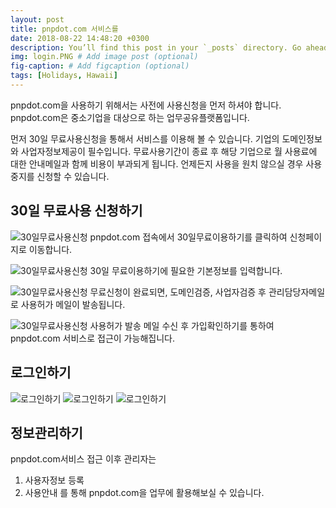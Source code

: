 ```yaml
---
layout: post
title: pnpdot.com 서비스를 
date: 2018-08-22 14:48:20 +0300
description: You’ll find this post in your `_posts` directory. Go ahead and edit it and re-build the site to see your changes. # Add post description (optional)
img: login.PNG # Add image post (optional)
fig-caption: # Add figcaption (optional)
tags: [Holidays, Hawaii]
---
```

pnpdot.com을 사용하기 위해서는 사전에 사용신청을 먼저 하셔야 합니다.
pnpdot.com은 중소기업을 대상으로 하는 업무공유플랫폼입니다.

먼저 30일 무료사용신청을 통해서 서비스를 이용해 볼 수 있습니다.
기업의 도메인정보와 사업자정보제공이 필수입니다. 
무료사용기간이 종료 후 해당 기업으로 월 사용료에 대한 안내메일과 함께 비용이 부과되게 됩니다.
언제든지 사용을 원치 않으실 경우 사용중지를 신청할 수 있습니다.

## 30일 무료사용 신청하기
![30일무료사용신청]({{site.baseurl}}/assets/img/30days01.PNG)
pnpdot.com 접속에서 30일무료이용하기를 클릭하여 신청페이지로 이동합니다.

![30일무료사용신청]({{site.baseurl}}/assets/img/30days02.PNG)
30일 무료이용하기에 필요한 기본정보를 입력합니다.

![30일무료사용신청]({{site.baseurl}}/assets/img/30days03.jpg)
무료신청이 완료되면, 도메인검증, 사업자검증 후 관리담당자메일로 사용허가 메일이 발송됩니다.

![30일무료사용신청]({{site.baseurl}}/assets/img/30days04.PNG)
사용허가 발송 메일 수신 후 가입확인하기를 통하여 pnpdot.com 서비스로 접근이 가능해집니다.

## 로그인하기
![로그인하기]({{site.baseurl}}/assets/img/login.PNG)
![로그인하기]({{site.baseurl}}/assets/img/login2.PNG)
![로그인하기]({{site.baseurl}}/assets/img/login3.PNG)

## 정보관리하기
pnpdot.com서비스 접근 이후 관리자는
1. 사용자정보 등록
2. 사용안내
를 통해 pnpdot.com을 업무에 활용해보실 수 있습니다.

